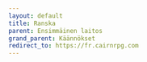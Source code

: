 ```yaml
---
layout: default
title: Ranska
parent: Ensimmäinen laitos
grand_parent: Käännökset
redirect_to: https://fr.cairnrpg.com
---
```

